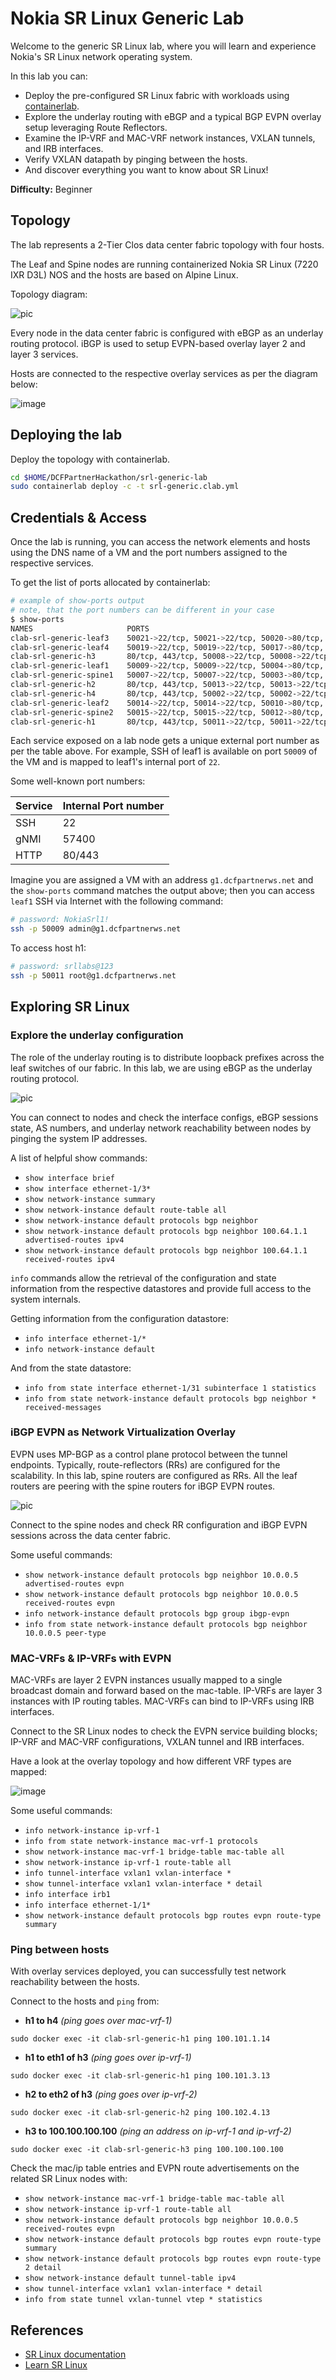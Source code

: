 # Nokia SR Linux Generic Lab

Welcome to the generic SR Linux lab, where you will learn and experience Nokia's SR Linux network operating system.

In this lab you can:

- Deploy the pre-configured SR Linux fabric with workloads using [containerlab](https://containerlab.dev).
- Explore the underlay routing with eBGP and a typical BGP EVPN overlay setup leveraging Route Reflectors.
- Examine the IP-VRF and MAC-VRF network instances, VXLAN tunnels, and IRB interfaces.
- Verify VXLAN datapath by pinging between the hosts.
- And discover everything you want to know about SR Linux!

**Difficulty:** Beginner

## Topology

The lab represents a 2-Tier Clos data center fabric topology with four hosts.

The Leaf and Spine nodes are running containerized Nokia SR Linux (7220 IXR D3L) NOS and the hosts are based on Alpine Linux.

Topology diagram:

![pic](https://gitlab.com/rdodin/pics/-/wikis/uploads/720785fa42f2e377c4319a9ba56819e9/image.png)

Every node in the data center fabric is configured with eBGP as an underlay routing protocol. iBGP is used to setup EVPN-based overlay layer 2 and layer 3 services.

Hosts are connected to the respective overlay services as per the diagram below:

![image](https://gitlab.com/rdodin/pics/-/wikis/uploads/aaf85bdaf5fe9a9a378446eea2c05e4f/image.png)

## Deploying the lab

Deploy the topology with containerlab.

```bash
cd $HOME/DCFPartnerHackathon/srl-generic-lab
sudo containerlab deploy -c -t srl-generic.clab.yml
```

## Credentials & Access

Once the lab is running, you can access the network elements and hosts using the DNS name of a VM and the port numbers assigned to the respective services.

To get the list of ports allocated by containerlab:

```bash
# example of show-ports output
# note, that the port numbers can be different in your case
$ show-ports
NAMES                     PORTS
clab-srl-generic-leaf3    50021->22/tcp, 50021->22/tcp, 50020->80/tcp, 50020->80/tcp, 50018->57400/tcp, 50018->57400/tcp
clab-srl-generic-leaf4    50019->22/tcp, 50019->22/tcp, 50017->80/tcp, 50017->80/tcp, 50016->57400/tcp, 50016->57400/tcp
clab-srl-generic-h3       80/tcp, 443/tcp, 50008->22/tcp, 50008->22/tcp
clab-srl-generic-leaf1    50009->22/tcp, 50009->22/tcp, 50004->80/tcp, 50004->80/tcp, 50001->57400/tcp, 50001->57400/tcp
clab-srl-generic-spine1   50007->22/tcp, 50007->22/tcp, 50003->80/tcp, 50003->80/tcp, 50000->57400/tcp, 50000->57400/tcp
clab-srl-generic-h2       80/tcp, 443/tcp, 50013->22/tcp, 50013->22/tcp
clab-srl-generic-h4       80/tcp, 443/tcp, 50002->22/tcp, 50002->22/tcp
clab-srl-generic-leaf2    50014->22/tcp, 50014->22/tcp, 50010->80/tcp, 50010->80/tcp, 50005->57400/tcp, 50005->57400/tcp
clab-srl-generic-spine2   50015->22/tcp, 50015->22/tcp, 50012->80/tcp, 50012->80/tcp, 50006->57400/tcp, 50006->57400/tcp
clab-srl-generic-h1       80/tcp, 443/tcp, 50011->22/tcp, 50011->22/tcp

```

Each service exposed on a lab node gets a unique external port number as per the table above. For example, SSH of leaf1 is available on port `50009` of the VM and is mapped to leaf1's internal port of `22`.

Some well-known port numbers:

| Service | Internal Port number |
| ------- | -------------------- |
| SSH     | 22                   |
| gNMI    | 57400                |
| HTTP    | 80/443               |

Imagine you are assigned a VM with an address `g1.dcfpartnerws.net` and the `show-ports` command matches the output above; then you can access `leaf1` SSH via Internet with the following command:

```bash
# password: NokiaSrl1!
ssh -p 50009 admin@g1.dcfpartnerws.net
```

To access host h1:

```bash
# password: srllabs@123
ssh -p 50011 root@g1.dcfpartnerws.net
```

## Exploring SR Linux

### Explore the underlay configuration

The role of the underlay routing is to distribute loopback prefixes across the leaf switches of our fabric. In this lab, we are using eBGP as the underlay routing protocol.

![pic](https://gitlab.com/rdodin/pics/-/wikis/uploads/2dc87c8921b2c42f4fa94ad141a5845f/image.png)

You can connect to nodes and check the interface configs, eBGP sessions state, AS numbers, and underlay network reachability between nodes by pinging the system IP addresses.

A list of helpful show commands:

- `show interface brief`
- `show interface ethernet-1/3*`
- `show network-instance summary`
- `show network-instance default route-table all`
- `show network-instance default protocols bgp neighbor`
- `show network-instance default protocols bgp neighbor 100.64.1.1 advertised-routes ipv4`
- `show network-instance default protocols bgp neighbor 100.64.1.1 received-routes ipv4`

`info` commands allow the retrieval of the configuration and state information from the respective datastores and provide full access to the system internals.

Getting information from the configuration datastore:

- `info interface ethernet-1/*`
- `info network-instance default`

And from the state datastore:

- `info from state interface ethernet-1/31 subinterface 1 statistics`
- `info from state network-instance default protocols bgp neighbor * received-messages`

### iBGP EVPN as Network Virtualization Overlay

EVPN uses MP-BGP as a control plane protocol between the tunnel endpoints. Typically, route-reflectors (RRs) are configured for the scalability. In this lab, spine routers are configured as RRs. All the leaf routers are peering with the spine routers for iBGP EVPN routes.

![pic](https://gitlab.com/rdodin/pics/-/wikis/uploads/0afc55fdadc2c0e5522e3503b70d0cc2/image.png)

Connect to the spine nodes and check RR configuration and iBGP EVPN sessions across the data center fabric.

Some useful commands:

- `show network-instance default protocols bgp neighbor 10.0.0.5 advertised-routes evpn`
- `show network-instance default protocols bgp neighbor 10.0.0.5  received-routes evpn`
- `info network-instance default protocols bgp group ibgp-evpn`
- `info from state network-instance default protocols bgp neighbor 10.0.0.5 peer-type`

### MAC-VRFs & IP-VRFs with EVPN

MAC-VRFs are layer 2 EVPN instances usually mapped to a single broadcast domain and forward based on the mac-table.
IP-VRFs are layer 3 instances with IP routing tables. MAC-VRFs can bind to IP-VRFs using IRB interfaces.

Connect to the SR Linux nodes to check the EVPN service building blocks; IP-VRF and MAC-VRF configurations, VXLAN tunnel and IRB interfaces.

Have a look at the overlay topology and how different VRF types are mapped:

![image](https://gitlab.com/rdodin/pics/-/wikis/uploads/b60a887995e199a4ca373657628ac486/image.png)

Some useful commands:

- `info network-instance ip-vrf-1`
- `info from state network-instance mac-vrf-1 protocols`
- `show network-instance mac-vrf-1 bridge-table mac-table all`
- `show network-instance ip-vrf-1 route-table all`
- `info tunnel-interface vxlan1 vxlan-interface *`
- `show tunnel-interface vxlan1 vxlan-interface * detail`
- `info interface irb1`
- `info interface ethernet-1/1*`
- `show network-instance default protocols bgp routes evpn route-type summary`

### Ping between hosts

With overlay services deployed, you can successfully test network reachability between the hosts.

Connect to the hosts and `ping` from:

- **h1 to h4** *(ping goes over mac-vrf-1)*

```sudo docker exec -it clab-srl-generic-h1 ping 100.101.1.14```

- **h1 to eth1 of h3** *(ping goes over ip-vrf-1)*

```sudo docker exec -it clab-srl-generic-h1 ping 100.101.3.13```

- **h2 to eth2 of h3** *(ping goes over ip-vrf-2)*

```sudo docker exec -it clab-srl-generic-h2 ping 100.102.4.13```

- **h3 to 100.100.100.100** *(ping an address on ip-vrf-1 and ip-vrf-2)*

```sudo docker exec -it clab-srl-generic-h3 ping 100.100.100.100```

Check the mac/ip table entries and EVPN route advertisements on the related SR Linux nodes with:

- `show network-instance mac-vrf-1 bridge-table mac-table all`
- `show network-instance ip-vrf-1 route-table all`
- `show network-instance default protocols bgp neighbor 10.0.0.5  received-routes evpn`
- `show network-instance default protocols bgp routes evpn route-type summary`
- `show network-instance default protocols bgp routes evpn route-type 2 detail`
- `show network-instance default tunnel-table ipv4`
- `show tunnel-interface vxlan1 vxlan-interface * detail`
- `info from state tunnel vxlan-tunnel vtep * statistics`

## References

- [SR Linux documentation](https://documentation.nokia.com/srlinux/)
- [Learn SR Linux](https://learn.srlinux.dev/)
